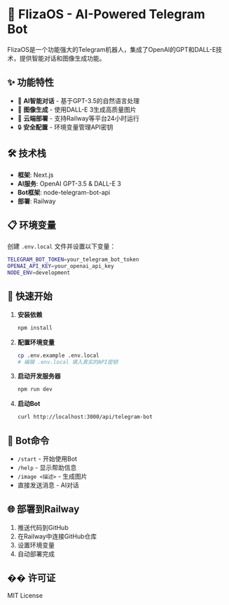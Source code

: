 # 🤖 FlizaOS - AI-Powered Telegram Bot

FlizaOS是一个功能强大的Telegram机器人，集成了OpenAI的GPT和DALL-E技术，提供智能对话和图像生成功能。

## ✨ 功能特性

- 🤖 **AI智能对话** - 基于GPT-3.5的自然语言处理
- 🎨 **图像生成** - 使用DALL-E 3生成高质量图片
- 🚀 **云端部署** - 支持Railway等平台24小时运行
- 🔒 **安全配置** - 环境变量管理API密钥

## 🛠️ 技术栈

- **框架**: Next.js
- **AI服务**: OpenAI GPT-3.5 & DALL-E 3
- **Bot框架**: node-telegram-bot-api
- **部署**: Railway

## 📋 环境变量

创建 `.env.local` 文件并设置以下变量：

```bash
TELEGRAM_BOT_TOKEN=your_telegram_bot_token
OPENAI_API_KEY=your_openai_api_key
NODE_ENV=development
```

## 🚀 快速开始

1. **安装依赖**
   ```bash
   npm install
   ```

2. **配置环境变量**
   ```bash
   cp .env.example .env.local
   # 编辑 .env.local 填入真实的API密钥
   ```

3. **启动开发服务器**
   ```bash
   npm run dev
   ```

4. **启动Bot**
   ```bash
   curl http://localhost:3000/api/telegram-bot
   ```

## 📱 Bot命令

- `/start` - 开始使用Bot
- `/help` - 显示帮助信息
- `/image <描述>` - 生成图片
- 直接发送消息 - AI对话

## 🌐 部署到Railway

1. 推送代码到GitHub
2. 在Railway中连接GitHub仓库
3. 设置环境变量
4. 自动部署完成

## �� 许可证

MIT License 